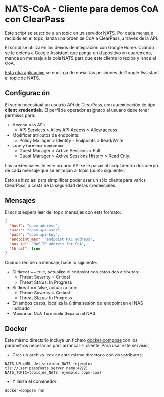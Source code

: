 # NATS-CoA - Cliente para demos CoA con ClearPass

Este script se suscribe a un topic en un servidor [NATS](https://nats.io/). Por cada mensaje recibido en el topic, lanza una orden de CoA a ClearPass, a través de la API.

El script se utiliza en las demos de integración con Google Home. Cuando se le ordena a Google Assistant que ponga un dispositivo en cuarentena, manda un mensaje a la cola NATS para que este cliente lo reciba y lance el CoA.

[Esta otra aplicación](https://github.com/rafahpe/nats-gw) se encarga de enviar las peticiones de Google Assistant al topic de NATS.

## Configuración

El script necesitará un usuario API de ClearPass, con autenticación de tipo **client_credentials**. El perfil de operador asignado al usuario debe tener permisos para:

- Acceso a la API:
  - API Services > Allow API Access > Allow access
- Modificar atributos de endpoints:
  - Policy Manager > Identity - Endpoints > Read/Write
- Leer y terminar sesiones:
  - Guest Manager > Active Sessions > Full
  - Guest Manager > Active Sessions History > Read Only.

Las credenciales de este usuario API se le pasan al script dentro del cuerpo de cada mensaje que se empujan al topic (punto siguiente).

Esto se hizo así para simplificar poder usar un sólo cliente para varios ClearPass, a costa de la seguridad de las credenciales.

## Mensajes

El script espera leer del topic mensajes con este formato:

```json
{
  "host": "cppm-address",
  "user": "cppm-api-user",
  "pass": "cppm-api-key",
  "endpoint_mac": "endpoint MAC address",
  "nas_ip": "NAS IP address for CoA",
  "threat": true,
}
```

Cuando recibe un mensaje, hace lo siguiente:

- Si threat == true, actualiza el endpoint con estos dos atributos:
  - Threat Severity = Critical
  - Threat Status: In Progress
- Si threat == false, actualiza con:
  - Threat Severity = Critical
  - Threat Status: In Progress
- En ambos casos, localiza la última sesión del endpoint en el NAS indicado
- Manda un CoA Terminate Session al NAS.

## Docker

Este mismo directorio incluye un fichero [docker-compose](https://docs.docker.com/compose/) con los parámetros necesarios para arrancar el cliente. Para usar este servicio,

- Crea un archivo *.env* en este mismo directorio con dos atributos:

```env
NATS_URL=URL_del_servidor_NATS (ejemplo: tls://user:pass@nats.server.name:4222)
NATS_TOPIC=topic_de_NATS (ejemplo: cppm-coa)
```

- Y lanza el contenedor:

```bash
docker-compose run
```